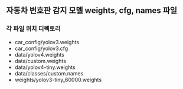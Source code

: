 ## 자동차 번호판 감지 모델 weights, cfg, names 파일


### 각 파일 위치 디렉토리
- car_config/yolov3.weights
- car_config/yolov3.cfg
- data/yolov4.weights
- data/custom.weights
- data/yolov4-tiny.weights
- data/classes/custom.names
- weights/yolov3-tiny_60000.weights
